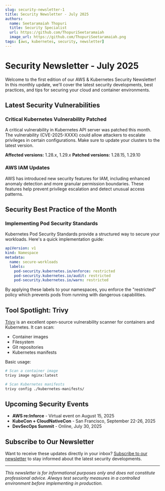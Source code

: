 ```yaml
---
slug: security-newsletter-1
title: Security Newsletter - July 2025
authors:
  name: Seetaramaiah Thopuri
  title: Security Specialist
  url: https://github.com/ThopuriSeetaramaiah
  image_url: https://github.com/ThopuriSeetaramaiah.png
tags: [aws, kubernetes, security, newsletter]
---
```


# Security Newsletter - July 2025

Welcome to the first edition of our AWS & Kubernetes Security Newsletter! In this monthly update, we'll cover the latest security developments, best practices, and tips for securing your cloud and container environments.

## Latest Security Vulnerabilities

### Critical Kubernetes Vulnerability Patched

A critical vulnerability in Kubernetes API server was patched this month. The vulnerability (CVE-2025-XXXX) could allow attackers to escalate privileges in certain configurations. Make sure to update your clusters to the latest version.

**Affected versions:** 1.28.x, 1.29.x
**Patched versions:** 1.28.15, 1.29.10

### AWS IAM Updates

AWS has introduced new security features for IAM, including enhanced anomaly detection and more granular permission boundaries. These features help prevent privilege escalation and detect unusual access patterns.

## Security Best Practice of the Month

### Implementing Pod Security Standards

Kubernetes Pod Security Standards provide a structured way to secure your workloads. Here's a quick implementation guide:

```yaml
apiVersion: v1
kind: Namespace
metadata:
  name: secure-workloads
  labels:
    pod-security.kubernetes.io/enforce: restricted
    pod-security.kubernetes.io/audit: restricted
    pod-security.kubernetes.io/warn: restricted
```

By applying these labels to your namespaces, you enforce the "restricted" policy which prevents pods from running with dangerous capabilities.

## Tool Spotlight: Trivy

[Trivy](https://github.com/aquasecurity/trivy) is an excellent open-source vulnerability scanner for containers and Kubernetes. It can scan:

- Container images
- Filesystem
- Git repositories
- Kubernetes manifests

Basic usage:
```bash
# Scan a container image
trivy image nginx:latest

# Scan Kubernetes manifests
trivy config ./kubernetes-manifests/
```

## Upcoming Security Events

- **AWS re:Inforce** - Virtual event on August 15, 2025
- **KubeCon + CloudNativeCon** - San Francisco, September 22-26, 2025
- **DevSecOps Summit** - Online, July 30, 2025

## Subscribe to Our Newsletter

Want to receive these updates directly in your inbox? [Subscribe to our newsletter](#) to stay informed about the latest security developments.

---

*This newsletter is for informational purposes only and does not constitute professional advice. Always test security measures in a controlled environment before implementing in production.*
